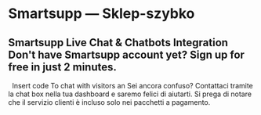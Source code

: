 # Smartsupp — Sklep-szybko
## Smartsupp Live Chat & Chatbots Integration Don't have Smartsupp account yet? Sign up for free in just 2 minutes.
  Insert code To chat with visitors an
Sei ancora confuso? Contattaci tramite la chat box nella tua dashboard e saremo felici di aiutarti. Si prega di notare che il servizio clienti è incluso solo nei pacchetti a pagamento.

